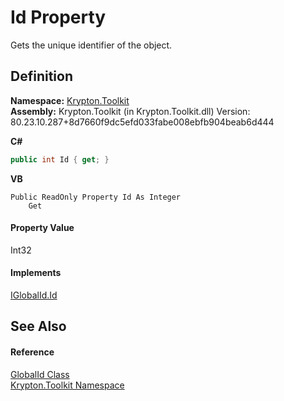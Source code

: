 # Id Property


Gets the unique identifier of the object.



## Definition
**Namespace:** <a href="79d2eac2-21f4-54ff-7552-b20c33c30600.md">Krypton.Toolkit</a>  
**Assembly:** Krypton.Toolkit (in Krypton.Toolkit.dll) Version: 80.23.10.287+8d7660f9dc5efd033fabe008ebfb904beab6d444

**C#**
``` C#
public int Id { get; }
```
**VB**
``` VB
Public ReadOnly Property Id As Integer
	Get
```



#### Property Value
Int32

#### Implements
<a href="88a918a8-47b1-5a6c-883d-4d978986a186.md">IGlobalId.Id</a>  


## See Also


#### Reference
<a href="9ef2ca3a-e03e-8927-105a-2f9a6fbdf849.md">GlobalId Class</a>  
<a href="79d2eac2-21f4-54ff-7552-b20c33c30600.md">Krypton.Toolkit Namespace</a>  
